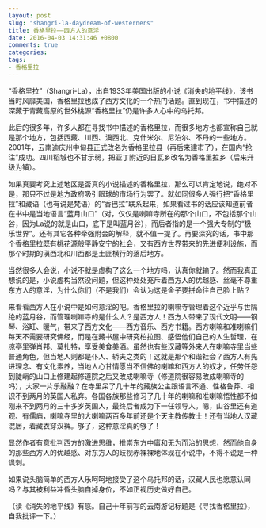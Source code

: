 ```yaml
---
layout: post
slug: "shangri-la-daydream-of-westerners"
title: 香格里拉——西方人的意淫
date: 2016-04-03 14:31:46 +0800
comments: true
categories:
tags:
- 香格里拉
---
```


“香格里拉”（Shangri-La），出自1933年美国出版的小说《消失的地平线》，该书当时风靡美国，香格里拉也成了西方文化的一个热门话题。直到现在，书中描述的深藏于青藏高原的世外桃源“香格里拉”仍是许多人心中的乌托邦。

此后的很多年，许多人都在寻找书中描述的香格里拉，而很多地方也都宣称自己就是那个地方，包括西藏、川西、滇西北、克什米尔、尼泊尔、不丹的一些地方。2001年，云南迪庆州中甸县正式改名为香格里拉县（再后来建市了），在国内“抢注”成功。四川稻城也不甘示弱，把亚丁附近的日瓦乡改名为香格里拉乡（后来升级为镇）。

如果真要考究上述地区是否真的小说描述的香格里拉，那么可以肯定地说，绝对不是，那只不过是地方政府吸引眼球的市场行为罢了。就如同很多人强行把“香格里拉”和藏语（也有说是梵语）的“香巴拉”联系起来，如果看过书的话应该知道前者在书中是当地语言“蓝月山口”（对，仅仅是喇嘛寺所在的那个山口，不包括那个山谷，因为La说的就是山口，底下是叫蓝月谷），而后者指的是一个强大专制的“极乐世界”。还有其它各种牵强附会的解释，就不值一提了。再要深究的话，书中那个香格里拉既有桃花源般平静安宁的社会，又有西方世界带来的先进便利设施，而那个时期的滇西北和川西都是土匪横行的落后地方。

当然很多人会说，小说不就是虚构了这么一个地方吗，认真你就输了。然而我真正想说的是，小说虚构当然没问题，但这种处处充斥着西方人的优越感、丝毫不尊重东方人的意淫，为什么你们（不是我们）会认为这是金子要拼命往自己脸上贴？

来看看西方人在小说中是如何意淫的吧。香格里拉的喇嘛寺管理着这个近乎与世隔绝的蓝月谷，而管理喇嘛寺的是什么人？是西方人！西方人带来了现代文明——钢琴、浴缸、暖气，带来了西方文化——西方音乐、西方书籍。西方喇嘛和准喇嘛们每天不需要研究佛经，而是在藏书屋中研究柏拉图、感悟他们自己的人生哲理，在凉亭里弹肖邦、莫扎特，享受美食美酒。虽然也有些汉藏等外来人在喇嘛寺里当些普通角色，但当地人则都是仆人、轿夫之类的！这就是那个和谐社会？西方人有先进理念、有文化素养，当地人心甘情愿当不信佛的喇嘛和西方人的奴才，任劳任怨到陡峭的山口上修建起修道院之后又改成喇嘛寺（修道院很容易改成喇嘛寺的吗），大家一片乐融融？在寺里呆了几十年的藏族公主跟语言不通、性格鲁莽、相识不到两月的英国人私奔。各国各族那些修习了几十年的喇嘛和准喇嘛悟性都不如刚来不到两月的三十多岁英国人，最终后者成为下一任领导人。嗯，山谷里还有道观、有儒庙，喇嘛寺里的大喇嘛两百多年前还是个天主教传教士！还有当地人汉藏混居，着藏衣穿汉裤。够了，这种意淫真的够了！

显然作者有意批判西方的激进思维，推崇东方中庸和无为而治的思想，然而他自身的那些西方人的优越感、对东方人的歧视赤裸裸地体现在小说中，不得不说是一种讽刺。

如果说头脑简单的西方人乐呵呵地接受了这个乌托邦的话，汉藏人民也愿意认同吗？与其被利益冲昏头脑自掉身价，不如正视历史做好自己。

（读《消失的地平线》有感。自己十年前写的云南游记标题是《寻找香格里拉》，自我批评一下。）
